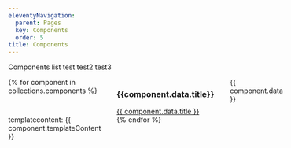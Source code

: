 ```yaml
---
eleventyNavigation:
  parent: Pages
  key: Components
  order: 5
title: Components
---
```

<style>
  .wrapper {
    display: grid;
    grid-template-columns: 1fr 1fr 1fr;
    column-gap: 32px;
  }

  .component {
    display: flex;
    flex-direction: column;
  }
</style>

Components list test test2 test3
<div class="wrapper">
{% for component in collections.components %}
  <div class="component">
  <h3>{{component.data.title}}</h3>
  <nord-card padding="l">
  <a href="{{ component.url | url }}">{{ component.data.title }}</a>
  </nord-card>
  </div>
<div>{{ component.data }}</div>
<div>templatecontent: {{ component.templateContent }}</div>
{% endfor %}
</div>
